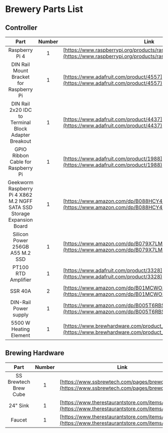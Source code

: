 # Brewery Parts List

## Controller
|Part|Number|Link|
|:--:|:--:|---|
|Raspberry Pi 4|1|[https://www.raspberrypi.org/products/raspberry-pi-4-model-b/](https://www.raspberrypi.org/products/raspberry-pi-4-model-b/)|
|DIN Rail Mount Bracket for Raspberry Pi|1|[https://www.adafruit.com/product/4557](https://www.adafruit.com/product/4557)|
|DIN Rail 2x20 IDC to Terminal Block Adapter Breakout|1|[https://www.adafruit.com/product/4437](https://www.adafruit.com/product/4437)|
|GPIO Ribbon Cable for Raspberry Pi|1|[https://www.adafruit.com/product/1988](https://www.adafruit.com/product/1988)|
|Geekworm Raspberry Pi 4 X862 M.2 NGFF SATA SSD Storage Expansion Board|1|[https://www.amazon.com/dp/B088HCY4TH](https://www.amazon.com/dp/B088HCY4TH)|
|Silicon Power 256GB A55 M.2 SSD|1|[https://www.amazon.com/dp/B079X7LMLY](https://www.amazon.com/dp/B079X7LMLY)|
|PT100 RTD Amplifier|1|[https://www.adafruit.com/product/3328](https://www.adafruit.com/product/3328)|
|SSR 40A|2|[https://www.amazon.com/dp/B01MCWO35P](https://www.amazon.com/dp/B01MCWO35P)|
|DIN-Rail Power supply|1|[https://www.amazon.com/dp/B005T6RBSO](https://www.amazon.com/dp/B005T6RBSO)|
|5500 W Heating Element|1|[https://www.brewhardware.com/product_p/element5500_ripple_tc.htm](https://www.brewhardware.com/product_p/element5500_ripple_tc.htm)|

## Brewing Hardware
|Part|Number|Link|
|:--:|:--:|---|
|SS Brewtech Brew Cube|1|[https://www.ssbrewtech.com/pages/brewcube](https://www.ssbrewtech.com/pages/brewcube)|
|24" Sink|1|[https://www.therestaurantstore.com/items/104207](https://www.therestaurantstore.com/items/104207)|
|Faucet|1|[https://www.therestaurantstore.com/items/82226](https://www.therestaurantstore.com/items/82226)|